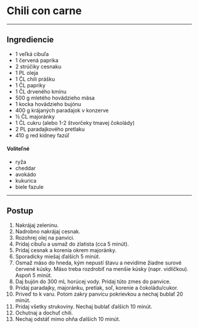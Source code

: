 # Chili con carne

---

## Ingrediencie

- 1 veľká cibuľa
- 1 červená paprika
- 2 strúčiky cesnaku
- 1 PL oleja
- 1 ČL chili prášku
- 1 ČL papriky
- 1 ČL drveného kmínu
- 500 g mletého hovädzieho mäsa
- 1 kocka hovädzieho bujónu
- 400 g krájaných paradajok v konzerve
- ½ ČL majoránky
- 1 ČL cukru (alebo 1-2 štvorčeky tmavej čokolády)
- 2 PL paradajkového pretlaku
- 410 g red kidney fazúľ
#### Voliteľné
- ryža
- cheddar
- avokádo
- kukurica
- biele fazule
---

## Postup
1. Nakrájaj zeleninu.
2. Nadrobno nakrájaj cesnak.
3. Rozohrej olej na panvici.
4. Pridaj cibuľu a usmaž do zlatista (cca 5 minút).
5. Pridaj cesnak a korenia okrem majoránky.
6. Sporadicky miešaj ďalších 5 minút.
7. Osmaž mäso do hneda, kým nepustí štavu a nevidíme žiadne surové červené kúsky. Mäso treba rozdrobiť na menšie kúsky (napr. vidličkou). Aspoň 5 minút.
8. Daj bujón do 300 mL horúcej vody. Pridaj túto zmes do panvice.
9. Pridaj paradajky, majoránku, pretlak, soľ, korenie a čokoládu/cukor.
10. Priveď to k varu. Potom zakry panvicu pokrievkou a nechaj bublať 20 minút.
11. Pridaj všetky strukoviny. Nechaj bublať ďalších 10 minút.
12. Ochutnaj a dochuť chili.
13. Nechaj odstáť mimo ohňa ďalších 10 minút.
